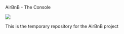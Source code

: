 AirBnB - The Console

![](/home/eng/Documents/BnB.png)

This is the temporary repository for the AirBnB  project
